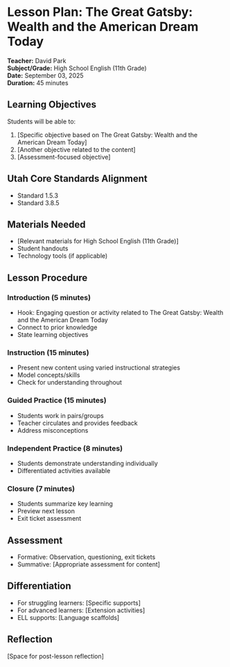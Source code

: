 
# Lesson Plan: The Great Gatsby: Wealth and the American Dream Today

**Teacher:** David Park  
**Subject/Grade:** High School English (11th Grade)  
**Date:** September 03, 2025  
**Duration:** 45 minutes

## Learning Objectives
Students will be able to:
1. [Specific objective based on The Great Gatsby: Wealth and the American Dream Today]
2. [Another objective related to the content]
3. [Assessment-focused objective]

## Utah Core Standards Alignment
- Standard 1.5.3
- Standard 3.8.5

## Materials Needed
- [Relevant materials for High School English (11th Grade)]
- Student handouts
- Technology tools (if applicable)

## Lesson Procedure

### Introduction (5 minutes)
- Hook: Engaging question or activity related to The Great Gatsby: Wealth and the American Dream Today
- Connect to prior knowledge
- State learning objectives

### Instruction (15 minutes)
- Present new content using varied instructional strategies
- Model concepts/skills
- Check for understanding throughout

### Guided Practice (15 minutes)
- Students work in pairs/groups
- Teacher circulates and provides feedback
- Address misconceptions

### Independent Practice (8 minutes)
- Students demonstrate understanding individually
- Differentiated activities available

### Closure (7 minutes)
- Students summarize key learning
- Preview next lesson
- Exit ticket assessment

## Assessment
- Formative: Observation, questioning, exit tickets
- Summative: [Appropriate assessment for content]

## Differentiation
- For struggling learners: [Specific supports]
- For advanced learners: [Extension activities]
- ELL supports: [Language scaffolds]

## Reflection
[Space for post-lesson reflection]

